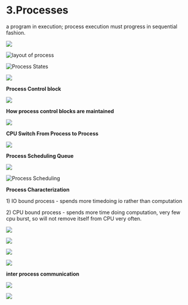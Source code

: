 # 3.Processes

a program in execution; process execution must progress in sequential fashion.

![](../.gitbook/assets/image%20%2862%29.png)

![layout of process](../.gitbook/assets/image%20%28133%29.png)



![Process States](../.gitbook/assets/image%20%2888%29.png)

![](../.gitbook/assets/image%20%28153%29.png)



**Process Control block** 

![](../.gitbook/assets/image%20%2880%29.png)



**How process control blocks are maintained** 

![](../.gitbook/assets/image%20%284%29.png)

**CPU Switch From Process to Process**

![](../.gitbook/assets/image%20%28101%29.png)

**Process Scheduling Queue**

![](../.gitbook/assets/image%20%2852%29.png)

![Process Scheduling](../.gitbook/assets/image%20%2891%29.png)

**Process Characterization** 

1\) IO bound process - spends more timedoing io rather than computation 

2\) CPU bound process - spends more time doing computation, very few cpu burst, so will not remove itself from CPU very often.



![](../.gitbook/assets/image%20%2865%29.png)

![](../.gitbook/assets/image%20%2898%29.png)



![](../.gitbook/assets/image%20%2851%29.png)

![](../.gitbook/assets/image%20%28137%29.png)

**inter process communication** 

![](../.gitbook/assets/image%20%28108%29.png)

![](../.gitbook/assets/image%20%2875%29.png)









